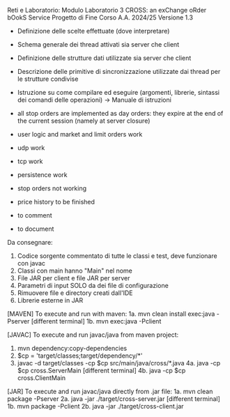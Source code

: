 Reti e Laboratorio: Modulo Laboratorio 3
CROSS: an exChange oRder bOokS Service
Progetto di Fine Corso A.A. 2024/25
Versione 1.3

- Definizione delle scelte effettuate (dove interpretare)

- Schema generale dei thread attivati sia server che client

- Definizione delle strutture dati utilizzate sia server che client

- Descrizione delle primitive di sincronizzazione utilizzate dai thread per le strutture condivise

- Istruzione su come compilare ed eseguire (argomenti, librerie, sintassi dei comandi delle operazioni) -> Manuale di istruzioni

- all stop orders are implemented as day orders: they expire at the end of the current session (namely at server closure)

- user logic and market and limit orders work
- udp work
- tcp work
- persistence work
- stop orders not working
- price history to be finished
- to comment
- to document

Da consegnare:
1. Codice sorgente commentato di tutte le classi e test, deve funzionare con javac
2. Classi con main hanno "Main" nel nome
3. File JAR per client e file JAR per server
4. Parametri di input SOLO da dei file di configurazione
5. Rimuovere file e directory creati dall'IDE
6. Librerie esterne in JAR

[MAVEN] To execute and run with maven:
1a. mvn clean install exec:java -Pserver
[different terminal]
1b. mvn exec:java -Pclient

[JAVAC] To execute and run javac/java from maven project:
1. mvn dependency:copy-dependencies
2. $cp = 'target/classes;target/dependency/*'
3. javac -d target/classes -cp $cp src/main/java/cross/*.java
4a. java -cp $cp cross.ServerMain
[different terminal]
4b. java -cp $cp cross.ClientMain

[JAR] To execute and run javac/java directly from .jar file:
1a. mvn clean package -Pserver
2a. java -jar ./target/cross-server.jar
[different terminal]
1b. mvn package -Pclient
2b. java -jar ./target/cross-client.jar
